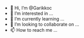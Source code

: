 - 👋 Hi, I’m @Garikkoc
- 👀 I’m interested in ...
- 🌱 I’m currently learning ...
- 💞️ I’m looking to collaborate on ...
- 📫 How to reach me ...

<!---
Garikkoc/Garikkoc is a ✨ special ✨ repository because its `README.md` (this file) appears on your GitHub profile.
You can click the Preview link to take a look at your changes.
--->
